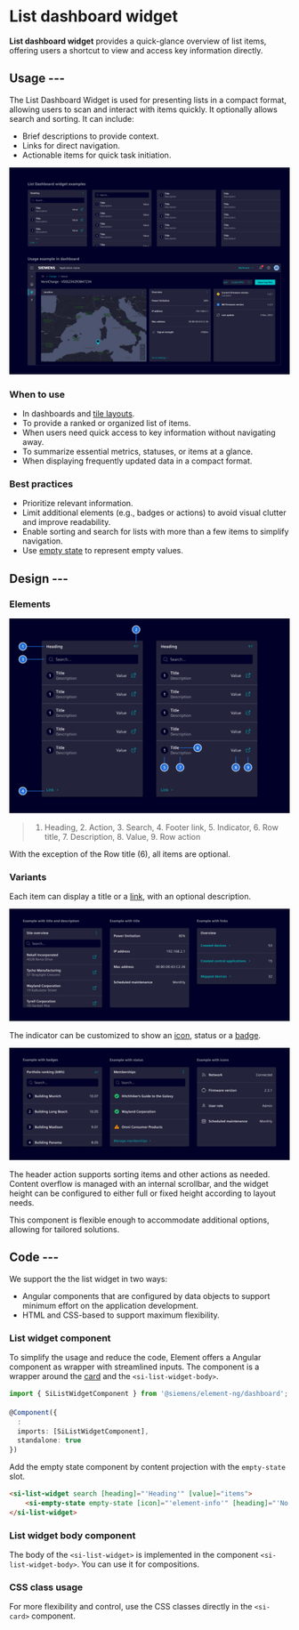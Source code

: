 # List dashboard widget

**List dashboard widget** provides a quick-glance overview of list items,
offering users a shortcut to view and access key information directly.

## Usage ---

The List Dashboard Widget is used for presenting lists in a compact format, allowing users to scan
and interact with items quickly. It optionally allows search and sorting. It can include:

- Brief descriptions to provide context.
- Links for direct navigation.
- Actionable items for quick task initiation.

![List dashboard widget](images/list-dashboard-widget.png)

### When to use

- In dashboards and [tile layouts](../../fundamentals/layouts/content.md#tile-layout).
- To provide a ranked or organized list of items.
- When users need quick access to key information without navigating away.
- To summarize essential metrics, statuses, or items at a glance.
- When displaying frequently updated data in a compact format.

### Best practices

- Prioritize relevant information.
- Limit additional elements (e.g., badges or actions) to avoid visual clutter and improve readability.
- Enable sorting and search for lists with more than a few items to simplify navigation.
- Use [empty state](../status-notifications/empty-state.md) to represent empty values.

## Design ---

### Elements

![List dashboard widget elements](images/list-widget-elements.png)

> 1. Heading, 2. Action, 3. Search, 4. Footer link, 5. Indicator, 6. Row title, 7. Description, 8. Value, 9. Row action

With the exception of the Row title (6), all items are optional.

### Variants

Each item can display a title or a [link](../buttons-menus/links.md), with an optional description.

![List dashboard widget title examples](images/list-widget-titles.png)

The indicator can be customized to show an [icon](../../fundamentals/icons.md), status
or a [badge](../status-notifications/badges.md).

![List dashboard widget indicator examples](images/list-widget-indicators.png)

The header action supports sorting items and other actions as needed.
Content overflow is managed with an internal scrollbar, and the widget height can be configured to either
full or fixed height according to layout needs.

This component is flexible enough to accommodate additional options, allowing for tailored solutions.

## Code ---

We support the the list widget in two ways:

- Angular components that are configured by data objects to support minimum
  effort on the application development.
- HTML and CSS-based to support maximum flexibility.

### List widget component

To simplify the usage and reduce the code, Element offers a Angular component as wrapper
with streamlined inputs. The component is a wrapper around the [card](../layout-navigation/cards.md)
and the `<si-list-widget-body>`.

```ts
import { SiListWidgetComponent } from '@siemens/element-ng/dashboard';

@Component({
  :
  imports: [SiListWidgetComponent],
  standalone: true
})
```

Add the empty state component by content projection with the `empty-state` slot.

```html
<si-list-widget search [heading]="'Heading'" [value]="items">
    <si-empty-state empty-state [icon]="'element-info'" [heading]="'No buildings found.'" />
</si-list-widget>
```

<si-docs-component example="si-dashboard/si-list-widget" height="550"></si-docs-component>

<si-docs-api component="SiListWidgetComponent"></si-docs-api>

### List widget body component

The body of the `<si-list-widget>` is implemented in the component `<si-list-widget-body>`. You can
use it for compositions.

<si-docs-component example="si-dashboard/si-list-widget-body" height="450"></si-docs-component>

<si-docs-api component="SiListWidgetBodyComponent"></si-docs-api>

### CSS class usage

For more flexibility and control, use the CSS classes directly in the `<si-card>`
component.

<si-docs-component example="si-dashboard/si-list-widget-css" height="400"></si-docs-component>

<si-docs-types></si-docs-types>

